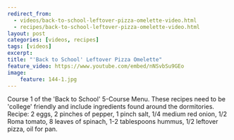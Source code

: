 ```yaml
---
redirect_from: 
  - videos/back-to-school-leftover-pizza-omelette-video.html
  - recipes/back-to-school-leftover-pizza-omelette-video.html
layout: post
categories: [videos, recipes]
tags: [videos]
excerpt: 
title: "'Back to School' Leftover Pizza Omelette"
feature_video: https://www.youtube.com/embed/nNSvbSu9GEo
image:
    feature: 144-1.jpg
---
```


Course 1 of the 'Back to School' 5-Course Menu.  These recipes need to be 'college' friendly and include ingredients found around the dormitories.  Recipe: 2 eggs, 2 pinches of pepper, 1 pinch salt, 1/4 medium red onion, 1/2 Roma tomato, 8 leaves of spinach, 1-2 tablespoons hummus, 1/2 leftover pizza, oil for pan.

